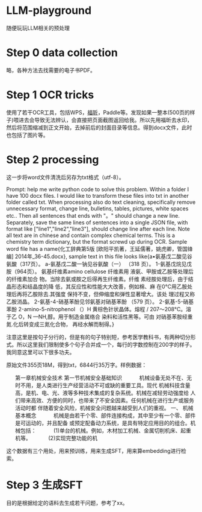# LLM-playground

随便玩玩LLM相关的预处理

# Step 0 data collection

略，各种方法去找需要的电子书PDF。

# Step 1 OCR tricks

使用了若干OCR工具，包括WPS，[福昕](www.pdf365.cn)，Paddle等。发现如果一整本(500页的样子)喂进去会导致无法辨认，会直接把页面截图返回给我。所以先用福昕去水印，然后将范围缩减到正文开始，去掉前后的封面目录等信息。得到docx文件，此时也包括了图片等。

# Step 2 processing

这一步将word文件清洗后另存为txt格式（utf-8）。

Prompt: help me write python code to solve this problem. Within a folder I have 100 docx files. I would like to transform these files into txt in another folder called txt. When processing also do text cleaning, specifically remove unnecessary format, change line, bulletins, tables, pictures, white spaces etc.. Then all sentences that ends with "。" should change a new line. Separately, save the same lines of sentences into a single JSON file, with format like ["line1","line2","line3"], should change line after each line. Note all text are in chinese and contain complex chemical terms. This is a chemistry term dictionary, but the format screwd up during OCR. Sample word file has a name{化工辞典第5版 [欧阳平凯著，王延儒著，姚虎卿，管国锋 编] 2014年_36-45.docx}, sample text in this file looks like{a•氨基戊二酸见谷氨酸（317页）。 a-氨基戊二酸一钠见谷氨酸（一） （318 页）。 1-氨基戊烷见戊胺（964页）。 氨基纤维素amino cellulose 纤维素用 液氨、甲胺或乙胺等处理后的纤维素加合 物。当除去氨或胺之后得再生纤维素。纤维 素经胺处理后，由于结晶形态和结晶度的降 低，其反应性和性能大大改善，例如棉、麻 在0°C用乙胺处理后再将乙胺除去.其强度 保持不变，但伸缩度和弹性显著增大。该处 理过程又称乙胺消晶。 2-氨基-4-硝基苯酚见邻氨基对硝基苯酚 （579 页）。 2-氨基-5-硝基苯酚 2-amino-5-nitrophenol （）H 黄棕色针状晶体。熔程 / 207〜208°C。溶于乙 O，N —NH,醇。用于制造金属络合 染料和活性黑等。可由 对硝基苯胺经重氮.化后转变成三氮化合物， 再经水解而制得。}

注意这里是按句子分行的，但是有的句子特别短，参考医学教科书，有两种切分形式。所以这里我们限制使多个句子合并成一个，每行的字数控制在200字的样子。我同意这里可以下很多功夫。

原始文件355页18M，得到txt，6844行35万字。样例数据：

<ul>
第一章机械安全技术
第一节机械安全基础知识
　　　机械设备无处不在、无时不用，是人类进行生产经营活动不可或缺的重要工具。现代 机械科技含量高，是机、电、光、液等多种技术集成的复杂系统。机械在减轻劳动强度给 人们带来高效、方便的同时，也带来了不安全因素。任何机械在进行生产或服务活动时都 伴随着安全风险，机械安全问题越来越受到人们的重视。
一、	机械基本概念
　　　机械是由若干个零、部件连接构成，其中至少有一个零、部件是可运动的，并且配备 或预定配备动力系统，是具有特定应用目的的组合。机械包括：
　　　(1)单台的机械。例如，木材加工机械、金属切削机床、起重机等。
　　　(2)实现完整功能的机
</ul>


这个数据有三个用处，用来预训练，用来生成SFT，用来算embedding进行检索。

# Step 3 生成SFT

目的是根据给定的语料去生成若干问题，参考了xx。
